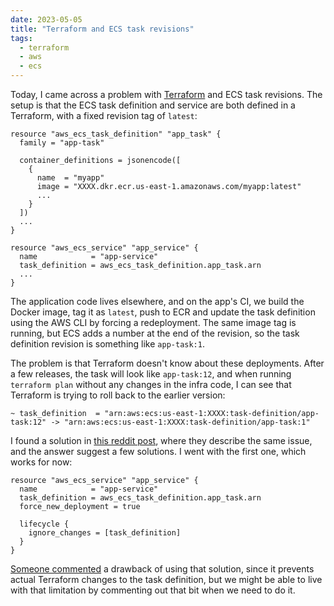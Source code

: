 ```yaml
---
date: 2023-05-05
title: "Terraform and ECS task revisions"
tags:
  - terraform
  - aws
  - ecs
---
```


Today, I came across a problem with [Terraform](https://www.terraform.io) and ECS task revisions. The setup is that the ECS task definition and service are both defined in a Terraform, with a fixed revision tag of `latest`:

```hcl
resource "aws_ecs_task_definition" "app_task" {
  family = "app-task"

  container_definitions = jsonencode([
    {
      name  = "myapp"
      image = "XXXX.dkr.ecr.us-east-1.amazonaws.com/myapp:latest"
      ...
    }
  ])
  ...
}

resource "aws_ecs_service" "app_service" {
  name            = "app-service"
  task_definition = aws_ecs_task_definition.app_task.arn
  ...
}
```

The application code lives elsewhere, and on the app's CI, we build the Docker image, tag it as `latest`, push to ECR and update the task definition using the AWS CLI by forcing a redeployment. The same image tag is running, but ECS adds a number at the end of the revision, so the task definition revision is something like `app-task:1`.

The problem is that Terraform doesn't know about these deployments. After a few releases, the task will look like `app-task:12`, and when running `terraform plan` without any changes in the infra code, I can see that Terraform is trying to roll back to the earlier version:

```
~ task_definition  = "arn:aws:ecs:us-east-1:XXXX:task-definition/app-task:12" -> "arn:aws:ecs:us-east-1:XXXX:task-definition/app-task:1"
```

I found a solution in [this reddit post](https://www.reddit.com/r/aws/comments/nlco6r/terraform_and_ecs_dont_change_task_revision/), where they describe the same issue, and the answer suggest a few solutions. I went with the first one, which works for now:

```hcl {6-8}
resource "aws_ecs_service" "app_service" {
  name            = "app-service"
  task_definition = aws_ecs_task_definition.app_task.arn
  force_new_deployment = true

  lifecycle {
    ignore_changes = [task_definition]
  }
}
```

[Someone commented](https://www.reddit.com/r/aws/comments/nlco6r/comment/gzjtzm4/) a drawback of using that solution, since it prevents actual Terraform changes to the task definition, but we might be able to live with that limitation by commenting out that bit when we need to do it.
